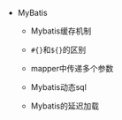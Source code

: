 * MyBatis
          
    * Mybatis缓存机制
      
    * `#{}`和`${}`的区别
      
    * mapper中传递多个参数
      
    * Mybatis动态sql
    
    * Mybatis的延迟加载